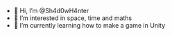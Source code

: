 - 👋 Hi, I’m @Sh4d0wH4nter
- 👀 I’m interested in space, time and maths
- 🌱 I’m currently learning how to make a game in Unity

<!---
Sh4d0wH4nter/Sh4d0wH4nter is a ✨ special ✨ repository because its `README.md` (this file) appears on your GitHub profile.
You can click the Preview link to take a look at your changes.
--->
